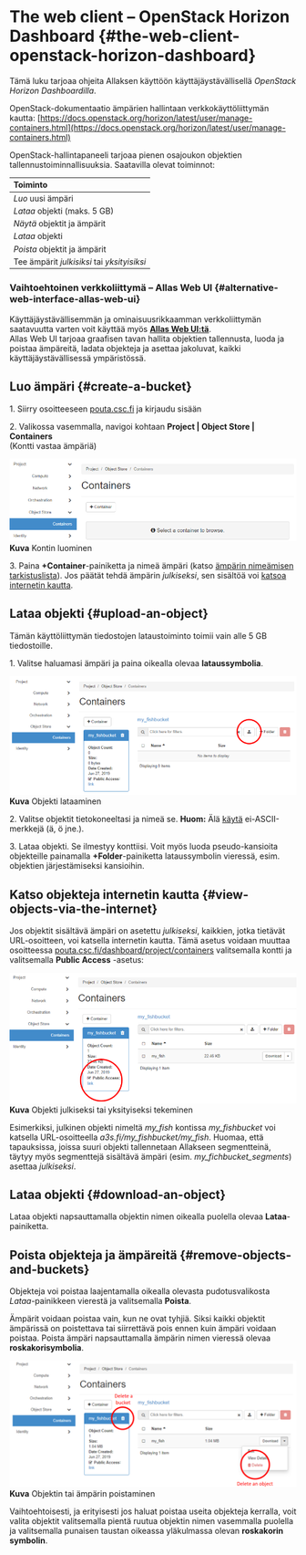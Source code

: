 # The web client – OpenStack Horizon Dashboard {#the-web-client-openstack-horizon-dashboard}

Tämä luku tarjoaa ohjeita Allaksen käyttöön käyttäjäystävällisellä _OpenStack Horizon Dashboardilla_.

OpenStack-dokumentaatio ämpärien hallintaan verkkokäyttöliittymän kautta: [https://docs.openstack.org/horizon/latest/user/manage-containers.html](https://docs.openstack.org/horizon/latest/user/manage-containers.html)

OpenStack-hallintapaneeli tarjoaa pienen osajoukon objektien tallennustoiminnallisuuksia. Saatavilla olevat toiminnot:

| Toiminto |
| :--- |
| _Luo_ uusi ämpäri |
| _Lataa_ objekti (maks. 5 GB) |
| _Näytä_ objektit ja ämpärit |
| _Lataa_ objekti |
| _Poista_ objektit ja ämpärit |
| Tee ämpärit _julkisiksi_ tai _yksityisiksi_ |

### **Vaihtoehtoinen verkkoliittymä – Allas Web UI** {#alternative-web-interface-allas-web-ui}
Käyttäjäystävällisemmän ja ominaisuusrikkaamman verkkoliittymän saatavuutta varten voit käyttää myös **[Allas Web UI:tä](./allas-ui.md)**.  
Allas Web UI tarjoaa graafisen tavan hallita objektien tallennusta, luoda ja poistaa ämpäreitä, ladata objekteja ja asettaa jakoluvat, kaikki käyttäjäystävällisessä ympäristössä.

## Luo ämpäri {#create-a-bucket}

1\. Siirry osoitteeseen [pouta.csc.fi](https://pouta.csc.fi/) ja kirjaudu sisään

2\. Valikossa vasemmalla, navigoi kohtaan **Project | Object Store | Containers**  
(Kontti vastaa ämpäriä)

!["Käytä kontoa"](img/allas_screenshot_create_container.png)  
**Kuva** Kontin luominen

3\. Paina **+Container**-painiketta ja nimeä ämpäri (katso [ämpärin nimeämisen tarkistuslista](../introduction.md#naming-buckets)). Jos päätät tehdä ämpärin _julkiseksi_, sen sisältöä voi [katsoa internetin kautta](#view-objects-via-the-internet).

## Lataa objekti {#upload-an-object}

Tämän käyttöliittymän tiedostojen lataustoiminto toimii vain alle 5 GB tiedostoille.

1\. Valitse haluamasi ämpäri ja paina oikealla olevaa **lataussymbolia**.

!["Lataa objekti"](img/Allas_screenshot_upload.png)  
**Kuva** Objekti lataaminen

2\. Valitse objektit tietokoneeltasi ja nimeä se. **Huom:** Älä <u>käytä</u> ei-ASCII-merkkejä (&auml;, &ouml; jne.).

3\. Lataa objekti. Se ilmestyy konttiisi. Voit myös luoda pseudo-kansioita objekteille painamalla **+Folder**-painiketta lataussymbolin vieressä, esim. objektien järjestämiseksi kansioihin.

## Katso objekteja internetin kautta {#view-objects-via-the-internet}

Jos objektit sisältävä ämpäri on asetettu _julkiseksi_, kaikkien, jotka tietävät URL-osoitteen, voi katsella internetin kautta. Tämä asetus voidaan muuttaa osoitteessa [pouta.csc.fi/dashboard/project/containers](https://pouta.csc.fi/dashboard/project/containers/) valitsemalla kontti ja valitsemalla **Public Access** -asetus:

!["Tee objekti julkiseksi tai yksityiseksi"](img/Allas_screenshot_public.png)
**Kuva** Objekti julkiseksi tai yksityiseksi tekeminen

Esimerkiksi, julkinen objekti nimeltä _my_fish_ kontissa _my_fishbucket_ voi katsella URL-osoitteella _a3s.fi/my_fishbucket/my_fish_. Huomaa, että tapauksissa, joissa suuri objekti tallennetaan Allakseen segmentteinä, täytyy myös segmenttejä sisältävä ämpäri (esim. _my_fichbucket_segments_) asettaa _julkiseksi_.

## Lataa objekti {#download-an-object}

Lataa objekti napsauttamalla objektin nimen oikealla puolella olevaa **Lataa**-painiketta.

## Poista objekteja ja ämpäreitä {#remove-objects-and-buckets}

Objekteja voi poistaa laajentamalla oikealla olevasta pudotusvalikosta _Lataa_-painikkeen vierestä ja valitsemalla **Poista**.

Ämpärit voidaan poistaa vain, kun ne ovat tyhjiä. Siksi kaikki objektit ämpärissä on poistettava tai siirrettävä pois ennen kuin ämpäri voidaan poistaa. Poista ämpäri napsauttamalla ämpärin nimen vieressä olevaa **roskakorisymbolia**.

!["Poista objekti tai kontti"](img/Allas_screenshot_delete.png)
**Kuva** Objektin tai ämpärin poistaminen

Vaihtoehtoisesti, ja erityisesti jos haluat poistaa useita objekteja kerralla, voit valita objektit valitsemalla pientä ruutua objektin nimen vasemmalla puolella ja valitsemalla punaisen taustan oikeassa yläkulmassa olevan **roskakorin symbolin**.